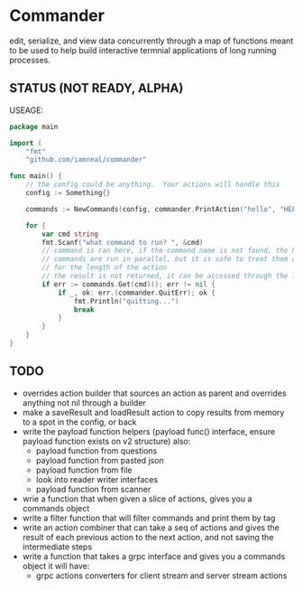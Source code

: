 # Commander

edit, serialize, and view data concurrently through a map of functions meant to be used 
to help build interactive termnial applications of long running processes.

## STATUS (NOT READY, ALPHA)


USEAGE:


```go
package main

import (
    "fmt"
    "github.com/iamneal/commander"

func main() {
    // the config could be anything.  Your actions will handle this 
    config := Something{}

    commands := NewCommands(config, commander.PrintAction("hello", "HELLO WORLD")

	for {
        var cmd string
        fmt.Scanf("what command to run? ", &cmd)
        // command is ran here, if the command name is not found, the help command is ran
        // commands are run in parallel, but it is safe to treat them as having sole access to the config
        // for the length of the action
        // the result is not returned, it can be accessed through the lookup command, and the action name
        if err := commands.Get(cmd)(); err != nil {
            if _, ok: err.(commander.QuitErr); ok {
                fmt.Println("quitting...")
                break
            }
        }
	}
}
```

## TODO
- overrides action builder that sources an action as parent and overrides anything not nil through a builder
- make a saveResult and loadResult action to copy results from memory to a spot in the config, or back
- write the payload function helpers (payload func() interface, ensure payload function exists on v2 structure)
    also:
    - payload function from questions
    - payload function from pasted json
    - payload function from file
    - look into reader writer interfaces
    - payload function from scanner
- wrie a function that when given a slice of actions, gives you a commands object
- write a filter function that will filter commands and print them by tag
- write an action combiner that can take a seq of actions and gives the result of each previous action
    to the next action, and not saving the intermediate steps
- write a function that takes a grpc interface and gives you a commands object
    it will have:
    - grpc actions converters for client stream and server stream actions
